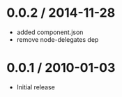 
0.0.2 / 2014-11-28
==================

  * added component.json
  * remove node-delegates dep

0.0.1 / 2010-01-03
==================

  * Initial release
